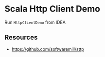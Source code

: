 Scala Http Client Demo
======================

Run `HttpClientDemo` from IDEA

Resources
---------
- <https://github.com/softwaremill/sttp>